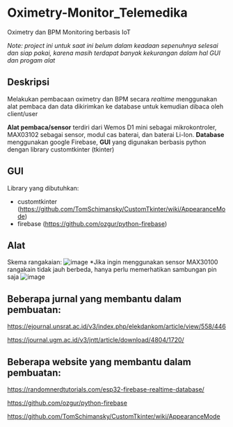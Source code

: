# Oximetry-Monitor_Telemedika

Oximetry dan BPM Monitoring berbasis IoT

_Note: project ini untuk saat ini belum dalam keadaan sepenuhnya selesai dan siap pakai, karena masih terdapat banyak kekurangan dalam hal GUI dan progam alat_

## Deskripsi
Melakukan pembacaan oximetry dan BPM secara _realtime_ menggunakan alat pembaca dan data dikirimkan ke database untuk kemudian dibaca oleh client/user

**Alat pembaca/sensor** terdiri dari Wemos D1 mini sebagai mikrokontroler, MAX03102 sebagai sensor, modul cas baterai, dan baterai Li-Ion. **Database** menggunakan google Firebase, **GUI** yang digunakan berbasis python dengan library customtkinter (tkinter)

## GUI

Library yang dibutuhkan:
- customtkinter (https://github.com/TomSchimansky/CustomTkinter/wiki/AppearanceMode)
- firebase (https://github.com/ozgur/python-firebase)

## Alat

Skema rangakaian:
![image](https://user-images.githubusercontent.com/105662575/209170958-75564051-75c8-47ca-8226-235822ba2568.png)
*Jika ingin menggunakan sensor MAX30100 rangakain tidak jauh berbeda, hanya perlu memerhatikan sambungan pin saja
![image](https://user-images.githubusercontent.com/105662575/209171813-1a55ab80-e4c6-45f5-b320-b20f54b2ebac.png)


## Beberapa jurnal yang membantu dalam pembuatan:

https://ejournal.unsrat.ac.id/v3/index.php/elekdankom/article/view/558/446

https://journal.ugm.ac.id/v3/jntt/article/download/4804/1720/


## Beberapa website yang membantu dalam pembuatan:

https://randomnerdtutorials.com/esp32-firebase-realtime-database/

https://github.com/ozgur/python-firebase

https://github.com/TomSchimansky/CustomTkinter/wiki/AppearanceMode
